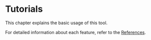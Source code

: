 # Tutorials
This chapter explains the basic usage of this tool.

For detailed information about each feature, refer to the [References](../references/).
